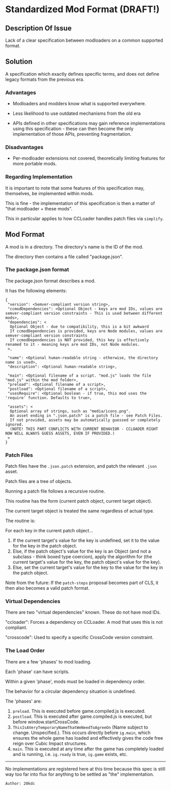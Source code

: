 # Standardized Mod Format (DRAFT!)

## Description Of Issue

Lack of a clear specification between modloaders on a common supported format.

## Solution

A specification which exactly defines specific terms, and does not define legacy formats from the previous era.

### Advantages

- Modloaders and modders know what is supported everywhere.

- Less likelihood to use outdated mechanisms from the old era

- APIs defined in other specifications may gain reference implementations using this specification - these can then become the only implementation of those APIs, preventing fragmentation.

### Disadvantages

- Per-modloader extensions not covered, theoretically limiting features for more portable mods.

### Regarding Implementation

It is important to note that some features of this specification may, themselves, be implemented within mods.

This is fine - the implementation of this specification is then a matter of "that modloader + these mods".

This in particular applies to how CCLoader handles patch files via `simplify`.

## Mod Format

A mod is in a directory. The directory's name is the ID of the mod.

The directory then contains a file called "package.json".

### The package.json format

The package.json format describes a mod.

It has the following elements:

```
{
 "version": <Semver-compliant version string>,
 "ccmodDependencies": <Optional Object - keys are mod IDs, values are semver-compliant version constraints - This is used between different mods>,
 "dependencies": <
  Optional Object - due to compatibility, this is a bit awkward
  If ccmodDependencies is provided, keys are Node modules, values are semver-compliant version constraints
  If ccmodDependencies is NOT provided, this key is effectively renamed to it - meaning keys are mod IDs, not Node modules.
 >,

 "name": <Optional human-readable string - otherwise, the directory name is used>,
 "description": <Optional human-readable string>,

 "main": <Optional filename of a script. "mod.js" loads the file "mod.js" within the mod folder>,
 "preload": <Optional filename of a script>,
 "postload": <Optional filename of a script>,
 "usesRequire": <Optional boolean - if true, this mod uses the 'require' function. Defaults to true>,

 "assets": <
  Optional array of strings, such as "media/icons.png".
  An asset ending in ".json.patch" is a patch file - see Patch Files.
  If not provided, assets may be automatically guessed or completely ignored.
  (NOTE! THIS PART CONFLICTS WITH CURRENT BEHAVIOR - CCLOADER RIGHT NOW WILL ALWAYS GUESS ASSETS, EVEN IF PROVIDED.)
 >
}
```

### Patch Files

Patch files have the `.json.patch` extension, and patch the relevant `.json` asset.

Patch files are a tree of objects.

Running a patch file follows a recursive routine.

This routine has the form (current patch object, current target object).

The current target object is treated the same regardless of actual type.

The routine is:

For each key in the current patch object...

1. If the current target's value for the key is undefined, set it to the value for the key in the patch object.
2. Else, if the patch object's value for the key is an Object (and not a subclass - think boxed type coercion), apply the algorithm for (the current target's value for the key, the patch object's value for the key).
3. Else, set the current target's value for the key to the value for the key in the patch object.

Note from the future: If the `patch-steps` proposal becomes part of CLS, it then also becomes a valid patch format.

### Virtual Dependencies

There are two "virtual dependencies" known. These do not have mod IDs.

"ccloader": Forces a dependency on CCLoader. A mod that uses this is not compliant.

"crosscode": Used to specify a specific CrossCode version constraint.

### The Load Order

There are a few 'phases' to mod loading.

Each 'phase' can have scripts.

Within a given 'phase', mods must be loaded in dependency order.

The behavior for a circular dependency situation is undefined.

The 'phases' are:

1. `preload`. This is executed before game.compiled.js is executed.
2. `postload`. This is executed after game.compiled.js is executed, but before window.startCrossCode.
3. `ThisIsAVeryTemporaryNameThatWeNeedToAgreeOn` (Name subject to change. Unspecified.). This occurs directly before `ig.main`, which ensures the whole game has loaded and effectively gives the code free reign over Cubic Impact structures.
4. `main`. This is executed at any time after the game has completely loaded and is running, i.e. `ig.ready` is true, `ig.game` exists, etc.

---

No implementations are registered here at this time because this spec is still way too far into flux for anything to be settled as "the" implementation.

```
Author: 20kdc
```

